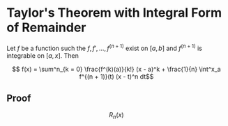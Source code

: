 # Taylor's Theorem with Integral Form of Remainder

Let $f$ be a function such the $f, f', ..., f^(n + 1)$ exist on $[a, b]$ and $f^(n + 1)$ is integrable on $[a, x]$. Then

$$ f(x) = \sum^n_{k = 0} \frac{f^(k)(a)}{k!} (x - a)^k + \frac{1}{n} \int^x_a f^{(n + 1)}(t) (x - t)^n dt$$

## Proof

$$R_n(x)
$$